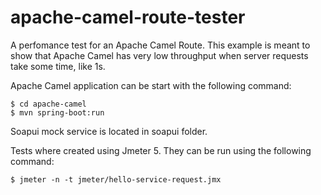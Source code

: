# apache-camel-route-tester
A perfomance test for an Apache Camel Route.
This example is meant to show that Apache Camel has very low throughput when server requests take some time, like 1s.

Apache Camel application can be start with the following command:
```console
$ cd apache-camel
$ mvn spring-boot:run
```

Soapui mock service is located in soapui folder.

Tests where created using Jmeter 5. They can be run using the following command:
```console
$ jmeter -n -t jmeter/hello-service-request.jmx
```
